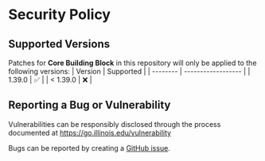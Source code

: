 # Security Policy

## Supported Versions
Patches for **Core Building Block** in this repository will only be applied to the following versions:
| Version  | Supported          |
| -------- | ------------------ |
| 1.39.0   | :white_check_mark: |
| < 1.39.0 | :x:                |

## Reporting a Bug or Vulnerability

Vulnerabilities can be responsibly disclosed through the process
 documented at https://go.illinois.edu/vulnerability

Bugs can be reported by creating a [GitHub issue](https://github.com/rokwire/core-building-block/issues/new?assignees=&labels=bug&template=bug_report.md&title=%5BBUG%5D+).